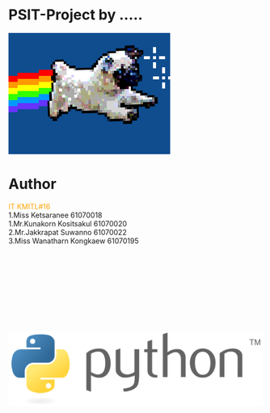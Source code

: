 # PSIT-Project by .....
![](giphy.gif)

# Author
<span style="color:orange;">IT KMITL#16</span><br />
 1.Miss Ketsaranee         61070018 <br />
 1.Mr.Kunakorn Kositsakul  61070020 <br />
 2.Mr.Jakkrapat Suwanno    61070022 <br />
 3.Miss Wanatharn Kongkaew 61070195 <br />
<br />
<br />
<br />
<br />
<br />
<br />
<br />
<br />
<br />
<br />
<a href=https://www.google.com/><img src="python.png"></a>
